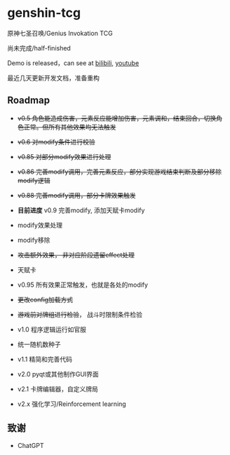 # genshin-tcg
原神七圣召唤/Genius Invokation TCG

尚未完成/half-finished

Demo is released，can see at [bilibili](https://www.bilibili.com/video/BV1xA411z78T/), [youtube](https://youtu.be/gqJ6eA0M9xs)

最近几天更新开发文档，准备重构

## Roadmap

* ~~v0.5 角色能造成伤害，元素反应能增加伤害，元素调和，结束回合，切换角色正常。但所有其他效果均无法触发~~

* ~~v0.6 对modify条件进行校验~~

* ~~v0.85 对部分modify效果进行处理~~

* ~~v0.86 完善modify调用，完善元素反应，部分实现游戏结束判断及部分移除modify逻辑~~ 

* ~~v0.88 完善modify调用，部分卡牌效果触发~~

* **目前进度** v0.9 完善modify, 添加天赋卡modify

* modify效果处理

* modify移除

* ~~攻击额外效果， 非对应阶段遗留effect处理~~

* 天赋卡

* v0.95 所有效果正常触发，也就是各处的modify

* ~~更改config加载方式~~

* ~~游戏前对牌组进行检验~~， 战斗时限制条件检验

* v1.0 程序逻辑运行如官服

* 统一随机数种子

* v1.1 精简和完善代码

* v2.0 pyqt或其他制作GUI界面

* v2.1 卡牌编辑器，自定义牌局

* v2.x 强化学习/Reinforcement learning

## 致谢

* ChatGPT

